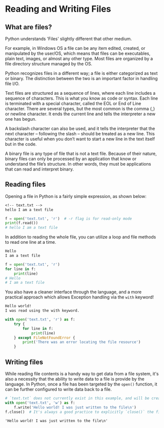 # Reading and Writing Files

## What are files?
Python understands 'Files' slightly different that other medium.

For example, in Windows OS a file can be any item edited, created, or manipulated by the user/OS, which means that files can be executables, plain text, images, or almost any other type. Most files are organized by a file directory structure managed by the OS.

Python recognizes files in a different way; a file is either categorized as text or binary. The distinction between the two is an important factor in handling file I/O.

Text files are structured as a sequence of lines, where each line includes a sequence of characters. This is what you know as code or syntax. Each line is terminated with a special character, called the EOL or End of Line character. There are several types, but the most common is the comma {,} or newline character. It ends the current line and tells the interpreter a new one has begun.

A backslash character can also be used, and it tells the interpreter that the next character – following the slash – should be treated as a new line. This character is useful when you don’t want to start a new line in the text itself but in the code.

A binary file is any type of file that is not a text file. Because of their nature, binary files can only be processed by an application that know or understand the file’s structure. In other words, they must be applications that can read and interpret binary.

## Reading files
Opening a file in Python is a fairly simple expression, as shown below:
```txt
<!-- text.txt -->
hello I am a text file
```

```python
f = open('text.txt', 'r')  # -r flag is for read-only mode
print(f.read())
# hello I am a text file
```

In addition to reading the whole file, you can utilize a loop and file methods to read one line at a time.
```txt
Hello
I am a text file
```
```python
f = open('text.txt', 'r')
for line in f:
    print(line)
# Hello
# I am a text file
```

You also have a cleaner interface through the language, and a more practical approach which allows Exception handling via the `with` keyword!
```txt
Hello world!
I was read using the with keyword.
```
```python
with open('text.txt', 'r') as f:
    try {
        for line in f:
            print(line)
    } except FileNotFoundError {
        print('There was an error locating the file resource')
    }
```

## Writing files
While reading file contents is a handy way to get data from a file system, it's also a necessity that the ability to write data to a file is provide by the language. In Python, once a file has been targeted by the `open()` function, it can be further configured to write data back to a file.
```python
# `text.txt` does not currently exist in this example, and will be created.
with open('text.txt', 'w') as f:
    f.write('Hello world! I was just written to the file\n')
f.close()  # It's always a good practice to explicitly `close()` the file when operations are complete.
```
```txt
'Hello world! I was just written to the file\n'
```

